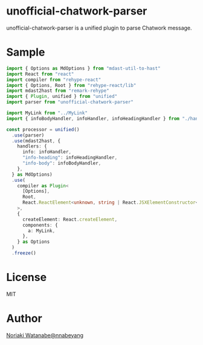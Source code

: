 # unofficial-chatwork-parser

unofficial-chatwork-parser is a unified plugin to parse Chatwork message.

# Sample

```ts
import { Options as MdOptions } from "mdast-util-to-hast"
import React from "react"
import compiler from "rehype-react"
import { Options, Root } from "rehype-react/lib"
import mdast2hast from "remark-rehype"
import { Plugin, unified } from "unified"
import parser from "unofficial-chatwork-parser"

import MyLink from "../MyLink"
import { infoBodyHandler, infoHandler, infoHeadingHandler } from "./handlers"

const processor = unified()
  .use(parser)
  .use(mdast2hast, {
    handlers: {
      info: infoHandler,
      "info-heading": infoHeadingHandler,
      "info-body": infoBodyHandler,
    },
  } as MdOptions)
  .use(
    compiler as Plugin<
      [Options],
      Root,
      React.ReactElement<unknown, string | React.JSXElementConstructor<any>>
    >,
    {
      createElement: React.createElement,
      components: {
        a: MyLink,
      },
    } as Options
  )
  .freeze()
```

# License

MIT

# Author

[Noriaki Watanabe@nnabeyang](https://twitter.com/nnabeyang)
